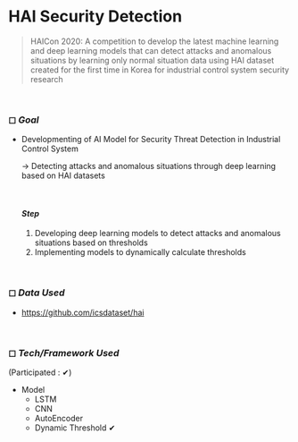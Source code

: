 # HAI Security Detection

> HAICon 2020: A competition to develop the latest machine learning and deep learning models that can detect attacks and anomalous situations by learning only normal situation data using HAI dataset created for the first time in Korea for industrial control system security research

<br>

### ◻ *Goal*

- Developmenting of AI Model for Security Threat Detection in Industrial Control System

  → Detecting attacks and anomalous situations through deep learning based on HAI datasets

  <br>

  #### *Step*

  1. Developing deep learning models to detect attacks and anomalous situations based on thresholds
  2. Implementing models to dynamically calculate thresholds

<br>

### ◻ *Data Used*

- https://github.com/icsdataset/hai

<br>

### ◻ *Tech/Framework Used*

(Participated : ✔)

- Model
  - LSTM
  - CNN
  - AutoEncoder
  - Dynamic Threshold ✔

